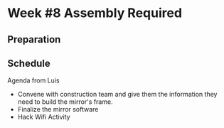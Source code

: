 # Week #8 Assembly Required
## Preparation

## Schedule
Agenda from Luis
- Convene with construction team and give them the information they need to build the mirror's frame. 
- Finalize the mirror software
- Hack Wifi Activity
